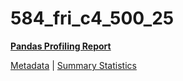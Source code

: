 # 584_fri_c4_500_25

[**Pandas Profiling Report**](https://epistasislab.github.io/penn-ml-benchmarks/profile/584_fri_c4_500_25.html)

[Metadata](metadata.yaml) | [Summary Statistics](summary_stats.csv)

